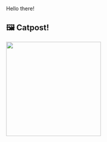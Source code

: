 Hello there!



## 🖼️ Catpost!

<sub>
    <img src="https://cdn2.thecatapi.com/images/340.gif" height="256">
</sub>

